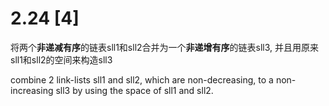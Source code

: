 # 2.24 [4]
将两个**非递减有序**的链表sll1和sll2合并为一个**非递增有序**的链表sll3, 并且用原来sll1和sll2的空间来构造sll3

combine 2 link-lists sll1 and sll2, which are non-decreasing, to a non-increasing sll3 by using the space of sll1 and sll2.